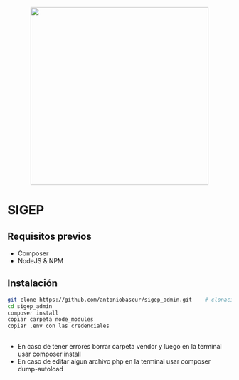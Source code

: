 <p align="center"><img src="https://res.cloudinary.com/dtfbvvkyp/image/upload/v1566331377/laravel-logolockup-cmyk-red.svg" width="400"></p>

# SIGEP

## Requisitos previos

- Composer
- NodeJS & NPM


## Instalación

```sh
git clone https://github.com/antoniobascur/sigep_admin.git    # clonación del proyecto
cd sigep_admin                                                                      # entra al directorio del proyecto
composer install                                                                        # instala dependencias de Laravel
copiar carpeta node_modules                                                                             # instala dependencias de NodeJS
copiar .env con las credenciales 
                                                
```

- En caso de tener errores borrar carpeta vendor y luego en la terminal usar composer install
- En caso de editar algun archivo php en la terminal usar composer dump-autoload




